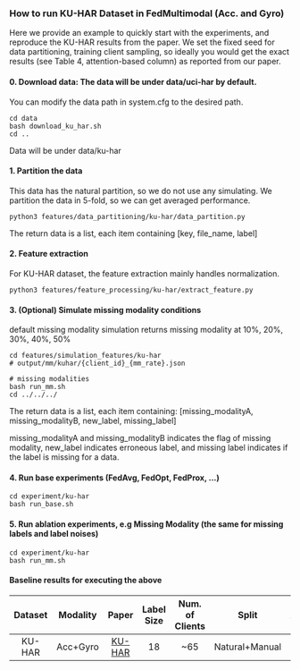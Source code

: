 
### How to run KU-HAR Dataset in FedMultimodal (Acc. and Gyro)
Here we provide an example to quickly start with the experiments, and reproduce the KU-HAR results from the paper. We set the fixed seed for data partitioning, training client sampling, so ideally you would get the exact results (see Table 4, attention-based column) as reported from our paper.


#### 0. Download data: The data will be under data/uci-har by default. 

You can modify the data path in system.cfg to the desired path.

```
cd data
bash download_ku_har.sh
cd ..
```

Data will be under data/ku-har

#### 1. Partition the data

This data has the natural partition, so we do not use any simulating. We partition the data in 5-fold, so we can get averaged performance.

```
python3 features/data_partitioning/ku-har/data_partition.py
```

The return data is a list, each item containing [key, file_name, label]

#### 2. Feature extraction

For KU-HAR dataset, the feature extraction mainly handles normalization.

```
python3 features/feature_processing/ku-har/extract_feature.py
```


#### 3. (Optional) Simulate missing modality conditions

default missing modality simulation returns missing modality at 10%, 20%, 30%, 40%, 50%

```
cd features/simulation_features/ku-har
# output/mm/kuhar/{client_id}_{mm_rate}.json

# missing modalities
bash run_mm.sh
cd ../../../
```
The return data is a list, each item containing:
[missing_modalityA, missing_modalityB, new_label, missing_label]

missing_modalityA and missing_modalityB indicates the flag of missing modality, new_label indicates erroneous label, and missing label indicates if the label is missing for a data.

#### 4. Run base experiments (FedAvg, FedOpt, FedProx, ...)
```
cd experiment/ku-har
bash run_base.sh
```

#### 5. Run ablation experiments, e.g Missing Modality (the same for missing labels and label noises)
```
cd experiment/ku-har
bash run_mm.sh
```

#### Baseline results for executing the above
Dataset | Modality | Paper | Label Size | Num. of Clients | Split | Alpha | FL Algorithm | F1 (Federated) | Learning Rate | Global Epoch |
|:---:|:---:|:---:|:---:|:---:|:---:|:---:|:---:|:---:| :---:| :---:|
KU-HAR | Acc+Gyro | [KU-HAR](https://data.mendeley.com/datasets/45f952y38r/5) | 18 | ~65 | Natural+Manual | - |  FedAvg <br> FedOpt | 61.78% <br> 71.41% | 0.05 | 200 |

